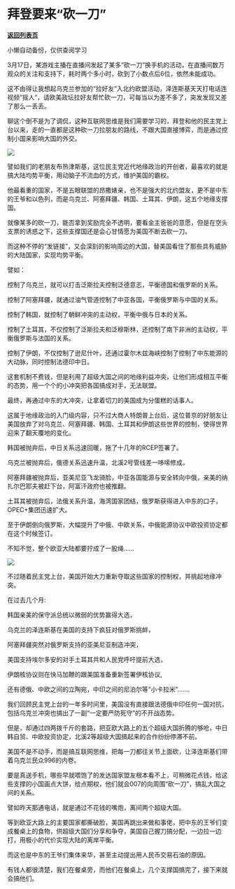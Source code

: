 # 拜登要来“砍一刀”

[**返回列表页**](/gzh/政事堂2019)

小懒自动备份，仅供查阅学习

3月17日，某游戏主播在直播间发起了某多“砍一刀”换手机的活动，在直播间数万观众的关注和支持下，耗时两个多小时，砍到了小数点后6位，依然未能成功。

  

这不由得让我想起乌克兰参加的“拉好友”入北约欧盟活动，泽连斯基天天打电话连视频“摇人”，请欧美政坛拉好友帮忙砍一刀，可每当以为差不多了，突发发现又差了那么一丢丢。  

  

聊这个倒不是为了调侃，这种互联网思维是我们需要学习的，拜登和他的民主党上台以来，走的一直都是这种砍一刀拉朋友的路线，不跟大国直接博弈，而是通过控制小国来影响大国的外交。  

  

![](https://mmbiz.qpic.cn/mmbiz_jpg/rxhS23yu8cM9lG6VE5vw9wfMDgaCROqRd2qfuriafA95dDdCgUAUAuVAXZn7vmTo7UDrzicfdjKvxOwJibhwKEib4Q/640?wx_fmt=jpeg)

  

譬如我们的老朋友布热津斯基，这位民主党近代地缘政治的开创者，最喜欢的就是搞大陆均势平衡，用动脑子不流血的方式，维护美国的霸权。

  

他最看重的国家，不是五眼联盟的昂撒婊亲，也不是强大的北约盟友，更不是中东的王爷和以色列，而是乌克兰、阿塞拜疆、韩国、土耳其、伊朗，这五个地缘支撑国。

  

就像某多的砍一刀，能否拿到奖励完全不透明，要看金主爸爸的意愿，但是在空头支票的诱惑之下，这些支撑国还是会心甘情愿为美国不断去砍一刀。

  

而这种不停的“发链接”，又会深刻的影响周边的大国，替美国看住了那些具有威胁的大陆国家，实现均势平衡。  

  

譬如：  

  

控制了乌克兰，就可以打击泛斯拉夫控制泛德意志，平衡德国和俄罗斯的关系。

  

控制了阿塞拜疆，就通过油气管道控制了中亚各国，平衡俄罗斯与中国的关系。

  

控制了韩国，就控制了朝鲜冲突的主动权，平衡中俄与日本的关系。

  

控制了土耳其，不仅控制了泛斯拉夫和泛穆斯林，还控制了南下非洲的主动权，平衡俄罗斯与法国的关系。

  

控制了伊朗，不仅控制了逊尼什叶，还通过霍尔木兹海峡控制了控制了中东能源的大动脉，同时控制法德印中日。  

  

这套机制不费钱，但是利用了超级大国之间的地缘利益冲突，让他们形成相互平衡的态势，用一个个的小冲突把各国搞成对手，无法联盟。

  

最终，再通过中东的大冲突，让拿着切刀的美国成为分蛋糕的话事人。

  

这属于地缘政治的入门级内容，只不过大商人特朗普上台后，这位普京的好朋友让美国放弃了对乌克兰、阿塞拜疆、韩国、土耳其和伊朗这些世界的控制，使得世界迎来了翻天覆地的变化。  

  

韩国被抛弃后，中日关系迅速回暖，拖了十几年的RCEP签署了。

  

乌克兰被抛弃后，俄德关系迅速升温，北溪2号管线差一哆嗦修成，  

  

阿塞拜疆被抛弃后，亚美尼亚飞龙骑脸，中亚各国能源与安全转向中俄，亲美的纳扎尔巴耶夫被赶下台，阿富汗政府也被推翻。

  

土耳其被抛弃后，法俄关系升温，海湾国家团结，俄罗斯获得进入中东的口子，OPEC+集团迅速扩大。  

  

至于伊朗倒向俄罗斯，大幅提升了中俄、中欧关系，中俄能源协议中欧投资协定都在这个时候签订。  

  

不知不觉，整个欧亚大陆都要拧成了一股绳......  

  

![](https://mmbiz.qpic.cn/mmbiz_jpg/rxhS23yu8cM9lG6VE5vw9wfMDgaCROqRr4aMiayUsclf3zFCeocxqIPWyOibAlPr8GvnMfbC85P7iaLlbQHIWzWog/640?wx_fmt=jpeg)

  

不过随着民主党上台，美国开始大力重新夺取这些国家的控制权，并挑起地缘冲突。

  

在过去几个月:

  

韩国亲美的保守派总统以微弱的优势赢得大选，

  

乌克兰的泽连斯基在美国的支持下疯狂对俄罗斯挑衅，

  

阿塞拜疆突然对俄罗斯支持的亚美尼亚制造冲突，

  

美国支持埃尔多安的对手土耳其共和人民党呼吁提前大选，

  

伊朗核协议则在快马加鞭的跟美国准备重新签署伊核协议,  

  

还有德俄、中欧之间的立陶宛，中印之间的尼泊尔等“小卡拉米”.......

  

我们回顾民主党上台的一年多时间里，美国没有直接跟法德俄中印任何一国对抗，包括乌克兰冲突也搞出了一副“一定要严防死守”的不开战态势。

  

但是，却通过四两拨千斤的套路，把亚欧大路上的五个超级大国折腾的够呛，中日韩自贸、中欧投资协定，北溪2等超级大国搞起来的合作纷纷停滞不前。

  

美国不是不动手，而是搞互联网思维，把每一刀都往关节上面砍，让泽连斯基们带着乌克兰民众996的内卷。

  

要是真送手机，哪些早就喂饱了的发达国家盟友根本看不上，可稍微花点钱，给这些支撑的小国画点大饼，给点期权，他们就会007的向周围“砍一刀”，搞乱大国之间的关系。

  

譬如昨天那通电话，就是通过不花钱的嘴炮，离间两个超级大国。  

  

等到欧亚大路上的主要国家都撕破脸，美国再跳出来做和事佬，把中东的王爷们变成餐桌上的食物，供超级大国们分享和争夺，美国自己握刀搞分配，一边拉一边打，用极小的代价实现大陆的离岸平衡。  

  

而这也是中东的王爷们集体来华，甚至主动提出用人民币交易石油的原因。

  

有钱人都很清楚，我们在餐桌旁，而他们在餐桌上，几个支撑国搞完了，接下来就会搞他们。

  

